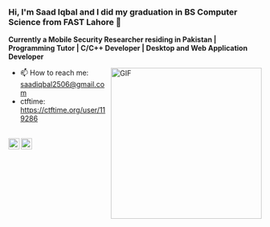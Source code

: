 ### Hi, I'm Saad Iqbal and I did my graduation in BS Computer Science from FAST Lahore 👋

**Currently a Mobile Security Researcher residing in Pakistan | Programming Tutor | C/C++ Developer | Desktop and Web Application Developer**

<img align="right" alt="GIF" height="300px" width="300px" src="https://media1.giphy.com/media/d31wIu3HgY048MKs/giphy.gif?cid=ecf05e47lmalxfv1v6ut4if34h1evw1t4zy068xl381ithtp&rid=giphy.gif&ct=g" />

- 📫 How to reach me: saadiqbal2506@gmail.com
- ctftime: https://ctftime.org/user/119286

<br>
<a href="https://twitter.com/">
  <img align="left" alt="Saad Iqbal | Twitter" width="22px" src="https://cdn.jsdelivr.net/npm/simple-icons@v3/icons/twitter.svg" />
</a>
<a href="https://www.linkedin.com/in/saadiqbal4046/">
  <img align="left" alt="Saad's Linkdin" width="22px" src="https://cdn.jsdelivr.net/npm/simple-icons@v3/icons/linkedin.svg" />
</a>
